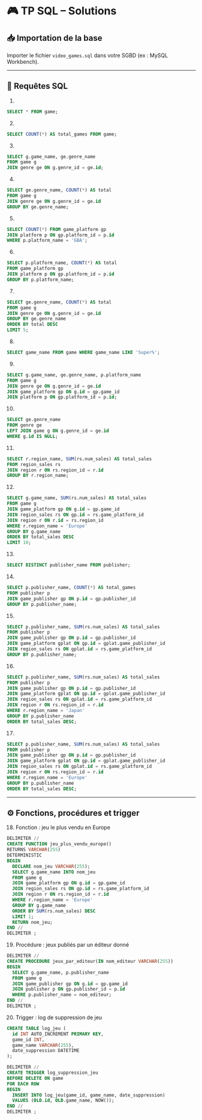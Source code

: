# 🎮 TP SQL – Solutions

## 📥 Importation de la base

Importer le fichier `video_games.sql` dans votre SGBD (ex : MySQL Workbench).

---

## 🧠 Requêtes SQL

1.

```sql
SELECT * FROM game;
```

2.

```sql
SELECT COUNT(*) AS total_games FROM game;
```

3.

```sql
SELECT g.game_name, ge.genre_name
FROM game g
JOIN genre ge ON g.genre_id = ge.id;
```

4.

```sql
SELECT ge.genre_name, COUNT(*) AS total
FROM game g
JOIN genre ge ON g.genre_id = ge.id
GROUP BY ge.genre_name;
```

5.

```sql
SELECT COUNT(*) FROM game_platform gp
JOIN platform p ON gp.platform_id = p.id
WHERE p.platform_name = 'GBA';
```

6.

```sql
SELECT p.platform_name, COUNT(*) AS total
FROM game_platform gp
JOIN platform p ON gp.platform_id = p.id
GROUP BY p.platform_name;
```

7.

```sql
SELECT ge.genre_name, COUNT(*) AS total
FROM game g
JOIN genre ge ON g.genre_id = ge.id
GROUP BY ge.genre_name
ORDER BY total DESC
LIMIT 5;
```

8.

```sql
SELECT game_name FROM game WHERE game_name LIKE 'Super%';
```

9.

```sql
SELECT g.game_name, ge.genre_name, p.platform_name
FROM game g
JOIN genre ge ON g.genre_id = ge.id
JOIN game_platform gp ON g.id = gp.game_id
JOIN platform p ON gp.platform_id = p.id;
```

10.

```sql
SELECT ge.genre_name
FROM genre ge
LEFT JOIN game g ON g.genre_id = ge.id
WHERE g.id IS NULL;
```

11.

```sql
SELECT r.region_name, SUM(rs.num_sales) AS total_sales
FROM region_sales rs
JOIN region r ON rs.region_id = r.id
GROUP BY r.region_name;
```

12.

```sql
SELECT g.game_name, SUM(rs.num_sales) AS total_sales
FROM game g
JOIN game_platform gp ON g.id = gp.game_id
JOIN region_sales rs ON gp.id = rs.game_platform_id
JOIN region r ON r.id = rs.region_id
WHERE r.region_name = 'Europe'
GROUP BY g.game_name
ORDER BY total_sales DESC
LIMIT 10;
```

13.

```sql
SELECT DISTINCT publisher_name FROM publisher;
```

14.

```sql
SELECT p.publisher_name, COUNT(*) AS total_games
FROM publisher p
JOIN game_publisher gp ON p.id = gp.publisher_id
GROUP BY p.publisher_name;
```

15.

```sql
SELECT p.publisher_name, SUM(rs.num_sales) AS total_sales
FROM publisher p
JOIN game_publisher gp ON p.id = gp.publisher_id
JOIN game_platform gplat ON gp.id = gplat.game_publisher_id
JOIN region_sales rs ON gplat.id = rs.game_platform_id
GROUP BY p.publisher_name;
```

16.

```sql
SELECT p.publisher_name, SUM(rs.num_sales) AS total_sales
FROM publisher p
JOIN game_publisher gp ON p.id = gp.publisher_id
JOIN game_platform gplat ON gp.id = gplat.game_publisher_id
JOIN region_sales rs ON gplat.id = rs.game_platform_id
JOIN region r ON rs.region_id = r.id
WHERE r.region_name = 'Japan'
GROUP BY p.publisher_name
ORDER BY total_sales DESC;
```

17.

```sql
SELECT p.publisher_name, SUM(rs.num_sales) AS total_sales
FROM publisher p
JOIN game_publisher gp ON p.id = gp.publisher_id
JOIN game_platform gplat ON gp.id = gplat.game_publisher_id
JOIN region_sales rs ON gplat.id = rs.game_platform_id
JOIN region r ON rs.region_id = r.id
WHERE r.region_name = 'Europe'
GROUP BY p.publisher_name
ORDER BY total_sales DESC;
```

---

## ⚙️ Fonctions, procédures et trigger

18. Fonction : jeu le plus vendu en Europe

```sql
DELIMITER //
CREATE FUNCTION jeu_plus_vendu_europe()
RETURNS VARCHAR(255)
DETERMINISTIC
BEGIN
  DECLARE nom_jeu VARCHAR(255);
  SELECT g.game_name INTO nom_jeu
  FROM game g
  JOIN game_platform gp ON g.id = gp.game_id
  JOIN region_sales rs ON gp.id = rs.game_platform_id
  JOIN region r ON rs.region_id = r.id
  WHERE r.region_name = 'Europe'
  GROUP BY g.game_name
  ORDER BY SUM(rs.num_sales) DESC
  LIMIT 1;
  RETURN nom_jeu;
END //
DELIMITER ;
```

19. Procédure : jeux publiés par un éditeur donné

```sql
DELIMITER //
CREATE PROCEDURE jeux_par_editeur(IN nom_editeur VARCHAR(255))
BEGIN
  SELECT g.game_name, p.publisher_name
  FROM game g
  JOIN game_publisher gp ON g.id = gp.game_id
  JOIN publisher p ON gp.publisher_id = p.id
  WHERE p.publisher_name = nom_editeur;
END //
DELIMITER ;
```

20. Trigger : log de suppression de jeu

```sql
CREATE TABLE log_jeu (
  id INT AUTO_INCREMENT PRIMARY KEY,
  game_id INT,
  game_name VARCHAR(255),
  date_suppression DATETIME
);

DELIMITER //
CREATE TRIGGER log_suppression_jeu
BEFORE DELETE ON game
FOR EACH ROW
BEGIN
  INSERT INTO log_jeu(game_id, game_name, date_suppression)
  VALUES (OLD.id, OLD.game_name, NOW());
END //
DELIMITER ;
```

